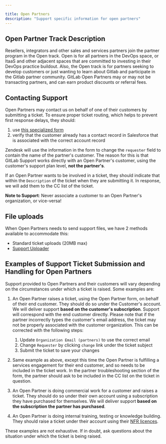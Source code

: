 ```yaml
---

title: Open Partners
description: "Support specific information for open partners"
---
```


## Open Partner Track Description

Resellers, integrators and other sales and services partners join the
partner program in the Open track. Open is for all partners in the DevOps
space, or ItaaS and other adjacent spaces that are committed to investing
in their DevOps practice buildout. Also, the Open track is for partners seeking
to develop customers or just wanting to learn about Gitlab and participate in
the Gitlab partner community. GitLab Open Partners may or may not be
transacting partners, and can earn product discounts or referral fees.

## Contacting Support

Open Partners may contact us on behalf of one of their customers by submitting
a ticket. To ensure proper
ticket routing, which helps to prevent first response delays, they should:

1. use [this specialized form](https://support.gitlab.com/hc/en-us/requests/new?ticket_form_id=360000818199)
1. verify that the customer already has a contact record in Salesforce that is
   associated with the correct account record

Zendesk will use the information in the form to change the `requester` field to
contain the name of the partner's customer. The reason for this is that GitLab
Support works directly with an Open Partner's customer, using the customer's
support plan level, **not the partner's**.

If an Open Partner wants to be involved in a ticket, they should indicate that
within the `Description` of the ticket when they are submitting it. In
response, we will add them to the CC list of the ticket.

**Note to Support**: Never associate a customer to an Open Partner's
organization, or vice-versa!

## File uploads

When Open Partners needs to send support files, we have 2 methods
available to accommodate this:

- Standard ticket uploads (20MB max)
- [Support Uploader](https://about.gitlab.com/support/providing-large-files/#support-uploader)

## Examples of Support Ticket Submission and Handling for Open Partners

Support provided to Open Partners and their customers will vary depending on
the circumstances under which a ticket is raised. Some examples are:

1. An Open Partner raises a ticket, using the Open Partner form, on behalf of
   their end customer. They should do so under the Customer's account. We will
   deliver support **based on the customer's subscription**. Support will
   correspond with the end customer directly. Please note that if the partner
   incorrectly types the customer's email address, the ticket may not be
   properly associated with the customer organization. This can be corrected
   with the following steps:

    1. Update `Organization Email (partners)` to use the correct email
    1. Change `Requester` by clicking `change` link under the ticket subject
    1. Submit the ticket to save your changes

1. Same example as above, except this time the Open Partner is fulfilling a
   services engagement for their end customer, and so needs to be included in
   the ticket work. In the partner troubleshooting section of the form, the
   partner should ask to be included in the CC list on the ticket in question.

1. An Open Partner is doing commercial work for a customer and raises a
   ticket. They should do so under their own account using a subscription
   they have purchased for themselves. We will deliver support **based on the
   subscription the partner has purchased**.

1. An Open Partner is doing internal training, testing or knowledge
   building. They should raise a ticket under their account using their
   [NFR licences](https://about.gitlab.com/handbook/resellers/#nfr-programpolicy).

These examples are not exhaustive. If in doubt, ask questions about the
situation under which the ticket is being raised.
